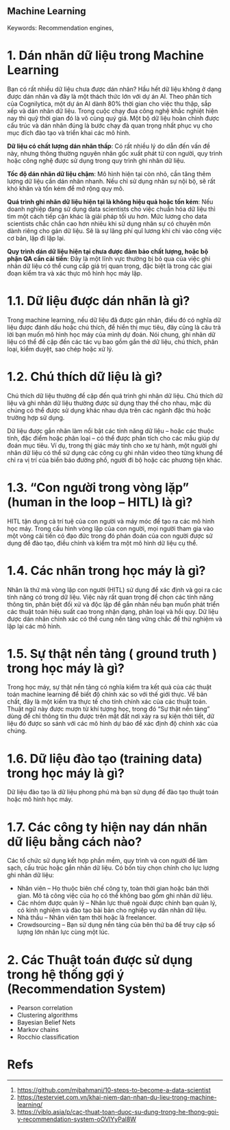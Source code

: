 Machine Learning
---
Keywords: Recommendation engines, 

# 1. Dán nhãn dữ liệu trong Machine Learning
Bạn có rất nhiều dữ liệu chưa được dán nhãn? Hầu hết dữ liệu không ở dạng được dán nhãn và đây là một thách thức lớn với dự án AI. Theo phân tích của Cognilytica, một dự án AI dành 80% thời gian cho việc thu thập, sắp xếp và dán nhãn dữ liệu. Trong cuộc chạy đua công nghệ khắc nghiệt hiện nay thì quỹ thời gian đó là vô cùng quý giá. Một bộ dữ liệu hoàn chỉnh được cấu trúc và dán nhãn đúng là bước chạy đà quan trọng nhất phục vụ cho mục đích đào tạo và triển khai các mô hình.

**Dữ liệu có chất lượng dán nhãn thấp**: Có rất nhiều lý do dẫn đến vấn đề này, nhưng thông thường nguyên nhân gốc xuất phát từ con người, quy trình hoặc công nghệ được sử dụng trong quy trình ghi nhãn dữ liệu.

**Tốc độ dán nhãn dữ liệu chậm**: Mô hình hiện tại còn nhỏ, cần tăng thêm lượng dữ liệu cần dán nhãn nhanh. Nếu chỉ sử dụng nhân sự nội bộ, sẽ rất khó khăn và tốn kém để mở rộng quy mô.

**Quá trình ghi nhãn dữ liệu hiện tại là không hiệu quả hoặc tốn kém**: Nếu doanh nghiệp đang sử dụng data scientists cho việc chuẩn hóa dữ liệu thì tìm một cách tiếp cận khác là giải pháp tối ưu hơn. Mức lương cho data scientists chắc chắn cao hơn nhiêu khi sử dụng nhân sự có chuyên môn dành riêng cho gán dữ liệu. Sẽ là sự lãng phí quĩ lương khi chi vào công việc cơ bản, lặp đi lặp lại.

**Quy trình dán dữ liệu hiện tại chưa được đảm bảo chất lượng, hoặc bộ phận QA cần cải tiến**: Đây là một lĩnh vực thường bị bỏ qua của việc ghi nhãn dữ liệu có thể cung cấp giá trị quan trọng, đặc biệt là trong các giai đoạn kiểm tra và xác thực mô hình học máy lặp.

# 1.1. Dữ liệu được dán nhãn là gì?
Trong machine learning, nếu dữ liệu đã được gán nhãn, điều đó có nghĩa dữ liệu được đánh dấu hoặc chú thích, để hiển thị mục tiêu, đây cũng là câu trả lời bạn muốn mô hình học máy của mình dự đoán. Nói chung, ghi nhãn dữ liệu có thể đề cập đến các tác vụ bao gồm gắn thẻ dữ liệu, chú thích, phân loại, kiểm duyệt, sao chép hoặc xử lý.

# 1.2. Chú thích dữ liệu là gì?
Chú thích dữ liệu thường đề cập đến quá trình ghi nhãn dữ liệu. Chú thích dữ liệu và ghi nhãn dữ liệu thường được sử dụng thay thế cho nhau, mặc dù chúng có thể được sử dụng khác nhau dựa trên các ngành đặc thù hoặc trường hợp sử dụng.

Dữ liệu được gắn nhãn làm nổi bật các tính năng dữ liệu – hoặc các thuộc tính, đặc điểm hoặc phân loại – có thể được phân tích cho các mẫu giúp dự đoán mục tiêu. Ví dụ, trong thị giác máy tính cho xe tự hành, một người ghi nhãn dữ liệu có thể sử dụng các công cụ ghi nhãn video theo từng khung để chỉ ra vị trí của biển báo đường phố, người đi bộ hoặc các phương tiện khác.

# 1.3. “Con người trong vòng lặp” (human in the loop – HITL) là gì?
HITL tận dụng cả trí tuệ của con người và máy móc để tạo ra các mô hình học máy. Trong cấu hình vòng lặp của con người, mọi người tham gia vào một vòng cải tiến có đạo đức trong đó phán đoán của con người được sử dụng để đào tạo, điều chỉnh và kiểm tra một mô hình dữ liệu cụ thể.

# 1.4. Các nhãn trong học máy là gì?
Nhãn là thứ mà vòng lặp con người (HITL) sử dụng để xác định và gọi ra các tính năng có trong dữ liệu. Việc này rất quan trọng để chọn các tính năng thông tin, phân biệt đối xử và độc lập để gắn nhãn nếu bạn muốn phát triển các thuật toán hiệu suất cao trong nhận dạng, phân loại và hồi quy. Dữ liệu được dán nhãn chính xác có thể cung nền tảng vững chắc để thử nghiệm và lặp lại các mô hình.

# 1.5. Sự thật nền tảng ( ground truth ) trong học máy là gì?
Trong học máy, sự thật nền tảng có nghĩa kiểm tra kết quả của các thuật toán machine learning để biết độ chính xác so với thế giới thực. Về bản chất, đây là một kiểm tra thực tế cho tính chính xác của các thuật toán. Thuật ngữ này được mượn từ khí tượng học, trong đó “Sự thật nền tảng” dùng để chỉ thông tin thu được trên mặt đất nơi xảy ra sự kiện thời tiết, dữ liệu đó được so sánh với các mô hình dự báo để xác định độ chính xác của chúng.

# 1.6. Dữ liệu đào tạo (training data) trong học máy là gì?
Dữ liệu đào tạo là dữ liệu phong phú mà bạn sử dụng để đào tạo thuật toán hoặc mô hình học máy.

# 1.7. Các công ty hiện nay dán nhãn dữ liệu bằng cách nào?
Các tổ chức sử dụng kết hợp phần mềm, quy trình và con người để làm sạch, cấu trúc hoặc gắn nhãn dữ liệu. Có bốn tùy chọn chính cho lực lượng ghi nhãn dữ liệu:
- Nhân viên – Họ thuộc biên chế công ty, toàn thời gian hoặc bán thời gian. Mô tả công việc của họ có thể không bao gồm ghi nhãn dữ liệu.
- Các nhóm được quản lý – Nhân lực thuê ngoài được chính bạn quản lý, có kinh nghiệm và đào tạo bài bản cho nghiệp vụ dãn nhãn dữ liệu.
- Nhà thầu – Nhân viên tạm thời hoặc là freelancer.
- Crowdsourcing – Bạn sử dụng nền tảng của bên thứ ba để truy cập số lượng lớn nhân lực cùng một lúc.

# 2. Các Thuật toán được sử dụng trong hệ thống gợi ý (Recommendation System)
- Pearson correlation
- Clustering algorithms
- Bayesian Belief Nets
- Markov chains
- Rocchio classification

# Refs
---
1. https://github.com/mjbahmani/10-steps-to-become-a-data-scientist
2. https://testerviet.com.vn/khai-niem-dan-nhan-du-lieu-trong-machine-learning/
3. https://viblo.asia/p/cac-thuat-toan-duoc-su-dung-trong-he-thong-goi-y-recommendation-system-oOVlYyPal8W
